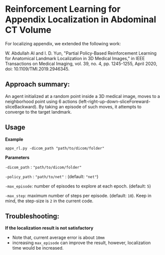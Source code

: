 # Reinforcement Learning for Appendix Localization in Abdominal CT Volume

For localizing appendix, we extended the following work:

W. Abdullah Al and I. D. Yun, "Partial Policy-Based Reinforcement Learning for Anatomical Landmark Localization in 3D Medical Images," in IEEE Transactions on Medical Imaging, vol. 39, no. 4, pp. 1245-1255, April 2020, doi: 10.1109/TMI.2019.2946345.

## Approach summary:
An agent initialized at a random point inside a 3D medical image, moves to a neighborhood point using 6 actions (left-right-up-down-sliceForeward-sliceBackward). By taking an episode of such moves, it attempts to converge to the target landmark.

## Usage
**Example**

`appx_rl.py -dicom_path "path/to/dicom/folder"`

**Parameters**

`-dicom_path` : `"path/to/dicom/folder"`

`-policy_path` : `"path/to/net"` : (default: `"net"`)

`-max_episode`: number of episodes to explore at each epoch. (default: `5`)

`-max_step`: maximum number of steps per episode. (default: `10`). Keep in mind, the step-size is `2` in the current code.



## Troubleshooting:
**If the localization result is not satisfactory**

- Note that, current average error is about `10mm`
- increasing `max_episode` can improve the result, however, localization time would be increased.








